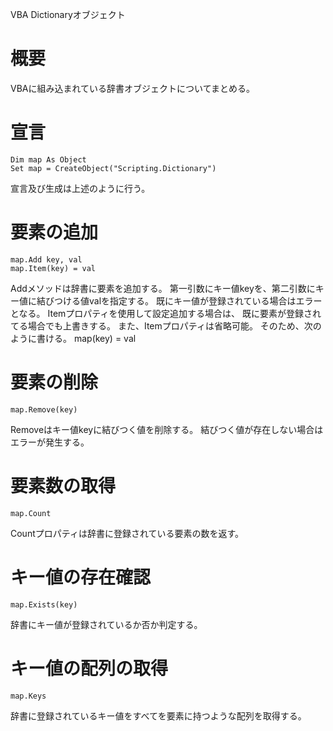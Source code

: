 VBA Dictionaryオブジェクト

# 概要
VBAに組み込まれている辞書オブジェクトについてまとめる。

# 宣言
    Dim map As Object
    Set map = CreateObject("Scripting.Dictionary")
宣言及び生成は上述のように行う。

# 要素の追加
    map.Add key, val
    map.Item(key) = val
Addメソッドは辞書に要素を追加する。
第一引数にキー値keyを、第二引数にキー値に結びつける値valを指定する。
既にキー値が登録されている場合はエラーとなる。
Itemプロパティを使用して設定追加する場合は、
既に要素が登録されてる場合でも上書きする。
また、Itemプロパティは省略可能。
そのため、次のように書ける。
    map(key) = val

# 要素の削除
    map.Remove(key)
Removeはキー値keyに結びつく値を削除する。
結びつく値が存在しない場合はエラーが発生する。

# 要素数の取得
    map.Count
Countプロパティは辞書に登録されている要素の数を返す。

# キー値の存在確認
    map.Exists(key)
辞書にキー値が登録されているか否か判定する。

# キー値の配列の取得
    map.Keys
辞書に登録されているキー値をすべてを要素に持つような配列を取得する。
